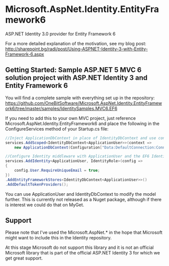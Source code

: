 # Microsoft.AspNet.Identity.EntityFramework6
ASP.NET Identity 3.0 provider for Entity Framework 6

For a more detailed explanation of the motivation, see my blog post: http://sharepoint.bg/radi/post/Using-ASPNET-Identity-3-with-Entity-Framework-6.aspx

## Getting Started: Sample ASP.NET 5 MVC 6 solution project with ASP.NET Identity 3 and Entity Framework 6

You will find a complete sample with everything set up in the repository: https://github.com/OneBitSoftware/Microsoft.AspNet.Identity.EntityFramework6/tree/master/samples/IdentitySamples.MVC6.EF6

If you need to add this to your own MVC project, just reference Microsoft.AspNet.Identity.EntityFramework6 and place the following in the ConfigureServices method of your Startup.cs file:

```cs
//Inject ApplicationDbContext in place of IdentityDbContext and use connection string
services.AddScoped<IdentityDbContext<ApplicationUser>>(context =>
    new ApplicationDbContext(Configuration["Data:DefaultConnection:ConnectionString"]));

//Configure Identity middleware with ApplicationUser and the EF6 IdentityDbContext
services.AddIdentity<ApplicationUser, IdentityRole>(config =>
{
    config.User.RequireUniqueEmail = true;
})
.AddEntityFrameworkStores<IdentityDbContext<ApplicationUser>>()
.AddDefaultTokenProviders();
```

You can use ApplicationUser and IdentityDbContext to modify the model further.
This is currently not released as a Nuget package, although if there is interest we could do that on MyGet.

## Support

Please note that I've used the Microsoft.AspNet.* in the hope that Microsoft might want to include this in the Identity repository. 

At this stage Microsoft do not support this library and it is not an official Microsoft library that is part of the official ASP.NET Identity 3 for which we get great support.
